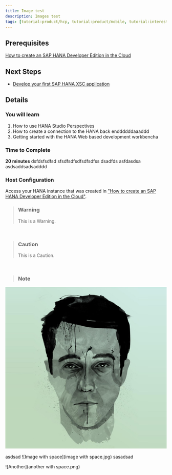 ```yaml
---
title: Image test
description: Images test
tags: [tutorial:product/hcp, tutorial:product/mobile, tutorial:interest/gettingstarted]
---
```


## Prerequisites  
[How to create an SAP HANA Developer Edition in the Cloud](http://go.sap.com/developer/tutorials/hana-setup-cloud.html)

## Next Steps
- [Develop your first SAP HANA XSC application](http://go.sap.com/developer/tutorials/hana-web-development-workbench.html)

 
## Details
### You will learn  
1. How to use HANA Studio Perspectives
2. How to create a connection to the HANA back enddddddaaaddd
3. Getting started with the HANA Web based development workbencha


### Time to Complete
**20 minutes** dsfdsfsdfsd sfsdfsdfsdfsdfsdfss dsadfds asfdasdsa asdsaddsadsadddd

### Host Configuration
Access your HANA instance that was created in ["How to create an SAP HANA Developer Edition in the Cloud"](http://go.sap.com/developer/tutorials/hana-setup-cloud.html).

>### Warning
>This is a Warning.

&nbsp;

>### Caution
>This is a Caution.

&nbsp;

>### Note

![Image - new new](image.jpg)


asdsad ![Image with space](image with space.jpg) sasadsad

![Another](another with space.png)

